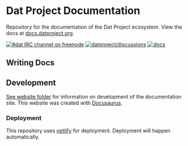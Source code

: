 # Dat Project Documentation

Repository for the documentation of the Dat Project ecosystem. View the docs at [docs.datproject.org](https://docs.datproject.org/).

[![#dat IRC channel on freenode](https://img.shields.io/badge/irc%20channel-%23dat%20on%20freenode-blue.svg)](http://webchat.freenode.net/?channels=dat)
[![datproject/discussions](https://badges.gitter.im/Join%20Chat.svg)](https://gitter.im/datproject/discussions?utm_source=badge&utm_medium=badge&utm_campaign=pr-badge&utm_content=badge)
[![docs](https://img.shields.io/badge/Dat%20Project-Docs-green.svg)](http://docs.datproject.org)

## Writing Docs


## Development

[See website folder](website/README.md) for information on development of the documentation site. This website was created with [Docusaurus](https://docusaurus.io/).


### Deployment

This repository uses [netlify](https://www.netlify.com/) for deployment. Deployment will happen automatically.
